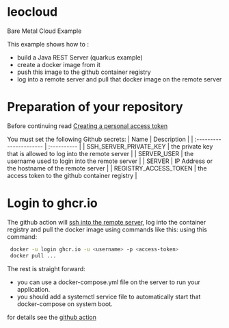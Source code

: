 # leocloud
Bare Metal Cloud Example

This example shows how to :
- build a Java REST Server (quarkus example)
- create a docker image from it
- push this image to the github container registry
- log into a remote server and pull that docker image on the remote server


Preparation of your repository
===

Before continuing read [Creating a personal access token](https://docs.github.com/en/authentication/keeping-your-account-and-data-secure/creating-a-personal-access-token)


You must set the following Github secrets: 
| Name                    | Description     |
| :---------------------- | :---------- |
| SSH_SERVER_PRIVATE_KEY | the private key that is allowed to log into the remote server  |
| SERVER_USER            | the username used to login into the remote server              |
| SERVER                 | IP Address or the hostname of the remote server                |
| REGISTRY_ACCESS_TOKEN  | the access token to the github container registry              |

Login to ghcr.io
===

The github action will [ssh into the remote server](https://github.com/caberger/install-ssh-key), log into the container registry
and pull the docker image using commands like this:
 using this command:

~~~bash
 docker -u login ghcr.io -u <username> -p <access-token>
 docker pull ...
~~~


The rest is straight forward: 
- you can use a docker-compose.yml file on the server to run your application.
- you should add a systemctl service file to automatically start that docker-compose on system boot.

for details see the [github action](.github/workflows/ci-cd.yml)